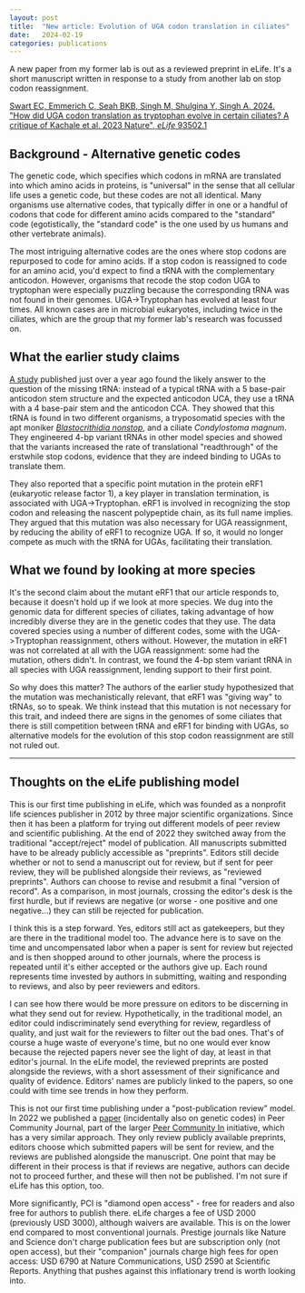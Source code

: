 ```yaml
---
layout: post
title:  "New article: Evolution of UGA codon translation in ciliates"
date:   2024-02-19
categories: publications
---
```


A new paper from my former lab is out as a reviewed preprint in eLife. It's a
short manuscript written in response to a study from another lab on stop codon
reassignment.

[Swart EC, Emmerich C, Seah BKB, Singh M, Shulgina Y, Singh A. 2024. "How did
UGA codon translation as tryptophan evolve in certain ciliates? A critique of
Kachale et al. 2023 Nature", *eLife* 93502.1](https://doi.org/10.7554/eLife.93502.1)


## Background - Alternative genetic codes

The genetic code, which specifies which codons in
mRNA are translated into which amino acids in proteins, is "universal" in the
sense that all cellular life uses a genetic code, but these codes are not all
identical. Many organisms use alternative codes, that typically differ in one
or a handful of codons that code for different amino acids compared to the
"standard" code (egotistically, the "standard code" is the one used by us
humans and other vertebrate animals).

The most intriguing alternative codes are the ones where stop codons are
repurposed to code for amino acids. If a stop codon is reassigned to code for
an amino acid, you'd expect to find a tRNA with the complementary anticodon.
However, organisms that recode the stop codon UGA to tryptophan were especially
puzzling because the corresponding tRNA was not found in their genomes.
UGA->Tryptophan has evolved at least four times. All known cases are in
microbial eukaryotes, including twice in the ciliates, which are the group that
my former lab's research was focussed on.


## What the earlier study claims

[A study](https://www.nature.com/articles/s41586-022-05584-2) published just
over a year ago found the likely answer to the question of the missing tRNA:
instead of a typical tRNA with a 5 base-pair anticodon stem structure and the
expected anticodon UCA, they use a tRNA with a 4 base-pair stem and the
anticodon CCA. They showed that this tRNA is found in two different organisms,
a tryposomatid species with the apt moniker [*Blastocrithidia
nonstop*](https://doi.org/10.1016/j.cub.2016.06.064), and a ciliate
*Condylostoma magnum*. They engineered 4-bp variant tRNAs in other model
species and showed that the variants increased the rate of translational
"readthrough" of the erstwhile stop codons, evidence that they are indeed
binding to UGAs to translate them.

They also reported that a specific point mutation in the protein eRF1
(eukaryotic release factor 1), a key player in translation termination, is
associated with UGA->Tryptophan. eRF1 is involved in recognizing the stop codon
and releasing the nascent polypeptide chain, as its full name implies. They
argued that this mutation was also necessary for UGA reassignment, by reducing
the ability of eRF1 to recognize UGA. If so, it would no longer compete as much
with the tRNA for UGAs, facilitating their translation.


## What we found by looking at more species

It's the second claim about the mutant eRF1 that our article responds to,
because it doesn't hold up if we look at more species. We dug into the genomic
data for different species of ciliates, taking advantage of how incredibly
diverse they are in the genetic codes that they use. The data covered species
using a number of different codes, some with the UGA->Tryptophan reassignment,
others without. However, the mutation in eRF1 was not correlated at all with
the UGA reassignment: some had the mutation, others didn't. In contrast, we
found the 4-bp stem variant tRNA in all species with UGA reassignment, lending
support to their first point.

So why does this matter? The authors of the earlier study hypothesized that the
mutation was mechanistically relevant, that eRF1 was "giving way" to tRNAs, so
to speak. We think instead that this mutation is not necessary for this trait,
and indeed there are signs in the genomes of some ciliates that there is still
competition between tRNA and eRF1 for binding with UGAs, so alternative models
for the evolution of this stop codon reassignment are still not ruled out.


--- 

## Thoughts on the eLife publishing model

This is our first time publishing in eLife, which was founded as a nonprofit
life sciences publisher in 2012 by three major scientific organizations. Since
then it has been a platform for trying out different models of peer review and
scientific publishing. At the end of 2022 they switched away from the
traditional "accept/reject" model of publication. All manuscripts submitted
have to be already publicly accessible as "preprints". Editors still decide
whether or not to send a manuscript out for review, but if sent for peer
review, they will be published alongside their reviews, as "reviewed
preprints". Authors can choose to revise and resubmit a final "version of
record". As a comparison, in most journals, crossing the editor's desk is the
first hurdle, but if reviews are negative (or worse - one positive and one
negative...) they can still be rejected for publication.

I think this is a step forward. Yes, editors still act as gatekeepers, but they
are there in the traditional model too. The advance here is to save on the time
and uncompensated labor when a paper is sent for review but rejected and is
then shopped around to other journals, where the process is repeated until it's
either accepted or the authors give up. Each round represents time invested by
authors in submitting, waiting and responding to reviews, and also by peer
reviewers and editors.

I can see how there would be more pressure on editors to be discerning in what
they send out for review. Hypothetically, in the traditional model, an editor
could indiscriminately send everything for review, regardless of quality, and
just wait for the reviewers to filter out the bad ones. That's of course a huge
waste of everyone's time, but no one would ever know because the rejected
papers never see the light of day, at least in that editor's journal. In the
eLife model, the reviewed preprints are posted alongside the reviews, with a
short assessment of their significance and quality of evidence. Editors' names
are publicly linked to the papers, so one could with time see trends in how
they perform.

This is not our first time publishing under a "post-publication review" model.
In 2022 we published a [paper](https://doi.org/10.24072/pcjournal.141)
(incidentally also on genetic codes) in Peer Community Journal, part of the
larger [Peer Community In](https://peercommunityin.org/) initiative, which has
a very similar approach. They only review publicly available preprints, editors
choose which submitted papers will be sent for review, and the reviews are
published alongside the manuscript. One point that may be different in their
process is that if reviews are negative, authors can decide not to proceed
further, and these will then not be published. I'm not sure if eLife has this
option, too.

More significantly, PCI is "diamond open access" - free for readers and also
free for authors to publish there. eLife charges a fee of USD 2000 (previously
USD 3000), although waivers are available. This is on the lower end compared to
most conventional journals. Prestige journals like Nature and Science don't
charge publication fees but are subscription only (not open access), but their
"companion" journals charge high fees for open access: USD 6790 at Nature
Communications, USD 2590 at Scientific Reports. Anything that pushes against
this inflationary trend is worth looking into.
